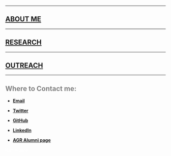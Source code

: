 <html>
  <head>
   <meta name="google-site-verification" content="yul2C6Bauqlyf82t19IepEIDbyPbK5MTF-t0qKOrzqs" />
  </head>
</html>

***
## [ABOUT ME](./About_me.md)  

***

## [RESEARCH](./Research.md)  

***  

## [OUTREACH](./Outreach.md)  

***  




## <span style="color: grey;"> Where to Contact me: </span>  

* **[Email](mailto:khk44@cornell.edu)**  

* **[Twitter](https://twitter.com/kunzx37)**  

* **[GitHub](https://github.com/karlkunze)**  

* **[LinkedIn](https://www.linkedin.com/in/karl-k-342908140/)** 

* **[AGR Alumni page](https://cornell.brightcrowd.com/agr/karl-kunze)**

<span style="color: white;"> Karl Kunze </span>  

